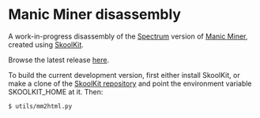Manic Miner disassembly
=======================

A work-in-progress disassembly of the
[Spectrum](http://en.wikipedia.org/wiki/ZX_Spectrum) version of
[Manic Miner](http://en.wikipedia.org/wiki/Manic_Miner), created using
[SkoolKit](http://pyskool.ca/?page_id=177).

Browse the latest release [here](http://skoolkid.github.io/manicminer/).

To build the current development version, first either install SkoolKit, or
make a clone of the [SkoolKit repository](https://github.com/skoolkid/skoolkit)
and point the environment variable SKOOLKIT_HOME at it. Then:

    $ utils/mm2html.py
